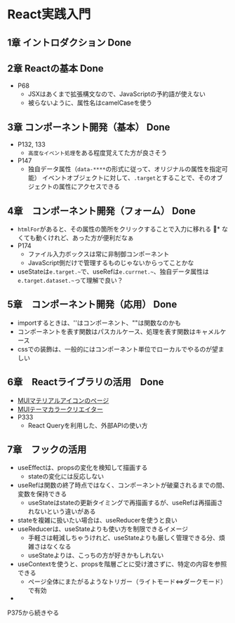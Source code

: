 # React実践入門

## 1章 イントロダクション Done
## 2章 Reactの基本 Done
* P68
    * JSXはあくまで拡張構文なので、JavaScriptの予約語が使えない
    * 被らないように、属性名はcamelCaseを使う
## 3章 コンポーネント開発（基本） Done
* P132, 133
    * `高度なイベント処理`をある程度覚えてた方が良さそう
* P147
    * 独自データ属性（`data-****`の形式に従って、オリジナルの属性を指定可能）
イベントオブジェクトに対して、`.target`とすることで、そのオブジェクトの属性にアクセスできる
## 4章　コンポーネント開発（フォーム） Done
* `htmlFor`があると、その属性の箇所をクリックすることで入力に移れる
    * なくても動くけれど、あった方が便利だなぁ
* P174
    * ファイル入力ボックスは常に非制御コンポーネント
    * JavaScript側だけで管理するものじゃないからってことかな
* useStateは`e.target.~`で、useRefは`e.currnet.~`、独自データ属性は`e.target.dataset.~`って理解で良い？

## 5章　コンポーネント開発（応用） Done
* importするときは、''はコンポーネント、""は関数なのかも
* コンポーネントを表す関数はパスカルケース、処理を表す関数はキャメルケース
* cssでの装飾は、一般的にはコンポーネント単位でローカルでやるのが望ましい

## 6章　Reactライブラリの活用　Done
* [MUIマテリアルアイコンのページ](https://mui.com/material-ui/material-icons/)
* [MUIテーマカラークリエイター](https://bareynol.github.io/mui-theme-creator/)
* P333
    * React Queryを利用した、外部APIの使い方

## 7章　フックの活用
* useEffectは、propsの変化を検知して描画する
    * stateの変化には反応しない
* useRefは関数の終了時点ではなく、コンポーネントが破棄されるまでの間、変数を保持できる
    * useStateはstateの更新タイミングで再描画するが、useRefは再描画されないという違いがある
* stateを複雑に扱いたい場合は、useReducerを使うと良い
* useReducerは、useStateよりも使い方を制限できるイメージ
    * 手軽さは軽減しちゃうけれど、useStateよりも厳しく管理できる分、煩雑さはなくなる
    * useStateよりは、こっちの方が好きかもしれない
* useContextを使うと、propsを階層ごとに受け渡さずに、特定の内容を参照できる
    * ページ全体にまたがるようなトリガー（ライトモード<=>ダークモード）で有効
* 


P375から続きやる